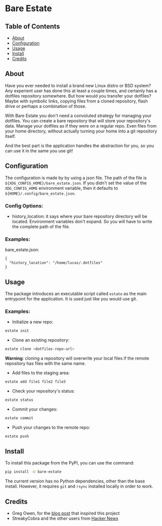 # Bare Estate

## Table of Contents

- [About](#about)
- [Configuration](#configuration)
- [Usage](#usage)
- [Install](#install)
- [Credits](#credits)

## About

Have you ever needed to install a brand new Linux distro or BSD system? Any
experient user has done this at least a couple times, and certainly has a
dotfiles repository somewhere. But how would you transfer your dotfiles? Maybe
with symbolic links, copying files from a cloned repository, flash drive or
perhaps a combination of those.

With Bare Estate you don't need a convoluted strategy for managing your
dotfiles. You can create a bare repository that will store your repository's
data. Manage your dotfiles as if they were on a regular repo. Even files from
your home directory, without actually turning your home into a git repository
itself.

And the best part is the application handles the abstraction for you,
so you can use it in the same you use git!

## Configuration

The configuration is made by by using a json file. The path of the file is
`${XDG_CONFIG_HOME}/bare_estate.json`. If you didn't set the value of the
`XDG_CONFIG_HOME` environment variable, then it defaults to
`${HOME}/.config/bare_estate.json`.

### Config Options:

- history_location: it says where your bare repository directory will be
located. Environment variables don't expand. So you will have to write the
complete path of the file.

### Examples:

bare_estate.json:
```
{
  "history_location": "/home/lucas/.dotfiles"
}
```

## Usage

The package introduces an executable script called `estate` as the main
entrypoint for the application. It is used just like you would use git.

### Examples:

- Initialize a new repo:
```sh
estate init
```

- Clone an existing repository:
```sh
estate clone <dotfiles-repo-url>
```
**Warning**: cloning a repository will overwrite your local files if the remote
repository has files with the same name.

- Add files to the staging area:
```sh
estate add file1 file2 file3
```

- Check your repository's status:
```sh
estate status
```

- Commit your changes:
```sh
estate commit
```

- Push your changes to the remote repo:
```sh
estate push
```

## Install

To install this package from the PyPI, you can use the command:

```sh
pip install -U bare-estate
```

The current version has no Python dependencies, other than the base install.
However, it requires `git` and `rsync` installed locally in order to work.

## Credits

- Greg Owen, for the [blog post](https://stegosaurusdormant.com/bare-git-repo/)
that inspired this project
- StreakyCobra and the other users from
[Hacker News](https://news.ycombinator.com/item?id=11070797)
